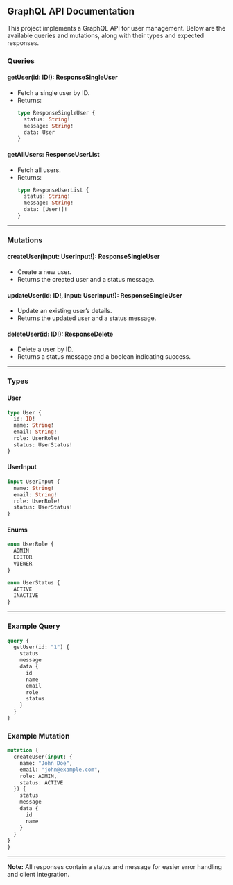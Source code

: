 ## GraphQL API Documentation

This project implements a GraphQL API for user management. Below are the available queries and mutations, along with their types and expected responses.

### Queries

#### getUser(id: ID!): ResponseSingleUser
- Fetch a single user by ID.
- Returns:  
  ```graphql
  type ResponseSingleUser {
    status: String!
    message: String!
    data: User
  }
  ```

#### getAllUsers: ResponseUserList
- Fetch all users.
- Returns:  
  ```graphql
  type ResponseUserList {
    status: String!
    message: String!
    data: [User!]!
  }
  ```

---

### Mutations

#### createUser(input: UserInput!): ResponseSingleUser
- Create a new user.
- Returns the created user and a status message.

#### updateUser(id: ID!, input: UserInput!): ResponseSingleUser
- Update an existing user’s details.
- Returns the updated user and a status message.

#### deleteUser(id: ID!): ResponseDelete
- Delete a user by ID.
- Returns a status message and a boolean indicating success.

---

### Types

#### User
```graphql
type User {
  id: ID!
  name: String!
  email: String!
  role: UserRole!
  status: UserStatus!
}
```

#### UserInput
```graphql
input UserInput {
  name: String!
  email: String!
  role: UserRole!
  status: UserStatus!
}
```

#### Enums
```graphql
enum UserRole {
  ADMIN
  EDITOR
  VIEWER
}

enum UserStatus {
  ACTIVE
  INACTIVE
}
```

---

### Example Query

```graphql
query {
  getUser(id: "1") {
    status
    message
    data {
      id
      name
      email
      role
      status
    }
  }
}
```

### Example Mutation

```graphql
mutation {
  createUser(input: {
    name: "John Doe",
    email: "john@example.com",
    role: ADMIN,
    status: ACTIVE
  }) {
    status
    message
    data {
      id
      name
    }
  }
}
}
```

---

**Note:** All responses contain a status and message for easier error handling and client integration.